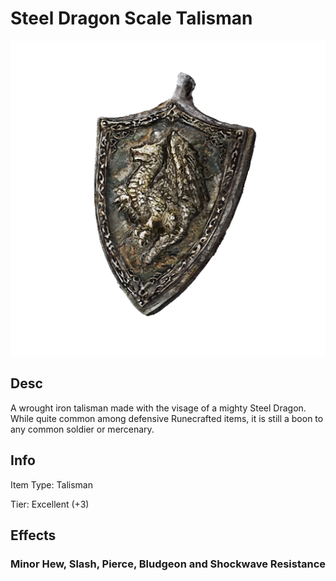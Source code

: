 # Steel Dragon Scale Talisman

![Copyrighted Image](SteelDragonScaleTalisman.png)

## Desc

A wrought iron talisman made with the visage of a mighty Steel Dragon. While quite common among defensive Runecrafted items, it is still a boon to any common soldier or mercenary.

## Info

Item Type: Talisman

Tier: Excellent (+3)

## Effects

### Minor Hew, Slash, Pierce, Bludgeon and Shockwave Resistance
